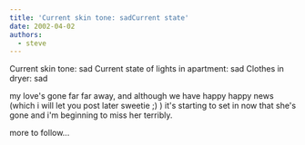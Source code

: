```yaml
---
title: 'Current skin tone: sadCurrent state'
date: 2002-04-02
authors:
  - steve
---
```


Current skin tone: sad
Current state of lights in apartment: sad
Clothes in dryer: sad

my love's gone far far away, and although we have happy happy news (which i will let you post later sweetie ;) ) it's starting to set in now that she's gone and i'm beginning to miss her terribly.

more to follow...
